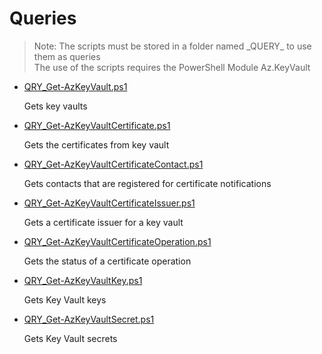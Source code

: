 # Queries

> Note: The scripts must be stored in a folder named \_QUERY_ to use them as queries
><br>The use of the scripts requires the PowerShell Module Az.KeyVault

+ [QRY_Get-AzKeyVault.ps1](./QRY_Get-AzKeyVault.ps1)

    Gets key vaults

+ [QRY_Get-AzKeyVaultCertificate.ps1](./QRY_Get-AzKeyVaultCertificate.ps1)

    Gets the certificates from key vault

+ [QRY_Get-AzKeyVaultCertificateContact.ps1](./QRY_Get-AzKeyVaultCertificateContact.ps1)

    Gets contacts that are registered for certificate notifications

+ [QRY_Get-AzKeyVaultCertificateIssuer.ps1](./QRY_Get-AzKeyVaultCertificateIssuer.ps1)

    Gets a certificate issuer for a key vault

+ [QRY_Get-AzKeyVaultCertificateOperation.ps1](./QRY_Get-AzKeyVaultCertificateOperation.ps1)

    Gets the status of a certificate operation

+ [QRY_Get-AzKeyVaultKey.ps1](./QRY_Get-AzKeyVaultKey.ps1)

    Gets Key Vault keys

+ [QRY_Get-AzKeyVaultSecret.ps1](./QRY_Get-AzKeyVaultSecret.ps1)

    Gets Key Vault secrets